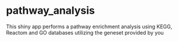 # pathway_analysis
This shiny app performs a pathway enrichment analysis using KEGG, Reactom and GO databases utilizing the geneset provided by you
